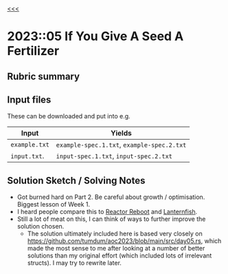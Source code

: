 [<<<](../README.md)

# 2023::05 If You Give A Seed A Fertilizer

## Rubric summary

## Input files

These can be downloaded and put into e.g.

| Input         | Yields                                     |
|---------------|--------------------------------------------|
| `example.txt` | `example-spec.1.txt`, `example-spec.2.txt` |
| `input.txt`.  | `input-spec.1.txt`, `input-spec.2.txt`     |

## Solution Sketch / Solving Notes

- Got burned hard on Part 2. Be careful about growth / optimisation. Biggest lesson of Week 1.
- I heard people compare this to [Reactor Reboot](../../../2021/src/d22/README.md) and [Lanternfish](../../../2021/src/d06/README.md).
- Still a lot of meat on this, I can think of ways to further improve the solution chosen.
  - The solution ultimately included here is based very closely on 
    https://github.com/tumdum/aoc2023/blob/main/src/day05.rs, which made the most sense to me after looking at a number of better solutions than my original effort (which included lots of irrelevant structs). I may try to rewrite later.